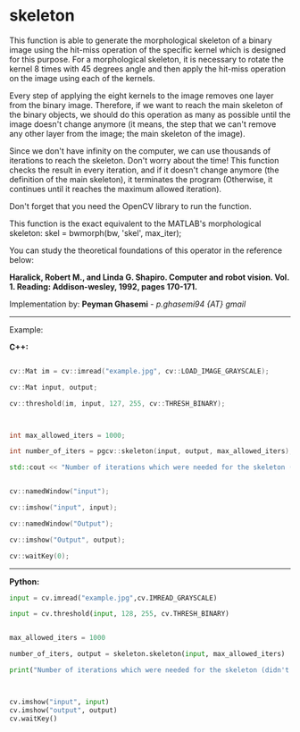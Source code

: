 # skeleton


This function is able to generate the morphological skeleton of a binary image using the hit-miss operation of the specific kernel which is designed for this purpose. For a morphological skeleton, it is necessary to rotate the kernel 8 times with 45 degrees angle and then apply the hit-miss operation on the image using each of the kernels.

Every step of applying the eight kernels to the image removes one layer from the binary image. Therefore, if we want to reach the main skeleton of the binary objects, we should do this operation as many as possible until the image doesn't change anymore (it means, the step that we can't remove any other layer from the image; the main skeleton of the image).

Since we don't have infinity on the computer, we can use thousands of iterations to reach the skeleton. Don't worry about the time! This function checks the result in every iteration, and if it doesn't change anymore (the definition of the main skeleton), it terminates the program (Otherwise, it continues until it reaches the maximum allowed iteration).

Don't forget that you need the OpenCV library to run the function.

This function is the exact equivalent to the MATLAB's morphological skeleton: skel = bwmorph(bw, 'skel', max_iter);

You can study the theoretical foundations of this operator in the reference below:

**Haralick, Robert M., and Linda G. Shapiro. Computer and robot vision. Vol. 1. Reading: Addison-wesley, 1992, pages 170-171.**


Implementation by: **Peyman Ghasemi** - _p.ghasemi94 {AT} gmail_


------------------------

Example:

**C++:**

```c++

cv::Mat im = cv::imread("example.jpg", cv::LOAD_IMAGE_GRAYSCALE);

cv::Mat input, output;

cv::threshold(im, input, 127, 255, cv::THRESH_BINARY);



int max_allowed_iters = 1000;

int number_of_iters = pgcv::skeleton(input, output, max_allowed_iters);

std::cout << "Number of iterations which were needed for the skeleton (didn't change anymore after that) = "<<number_of_iters<<std::endl;


cv::namedWindow("input");

cv::imshow("input", input);

cv::namedWindow("Output");

cv::imshow("Output", output);

cv::waitKey(0);

```

-------------------------

**Python:**

```python
input = cv.imread("example.jpg",cv.IMREAD_GRAYSCALE)

input = cv.threshold(input, 128, 255, cv.THRESH_BINARY)


max_allowed_iters = 1000

number_of_iters, output = skeleton.skeleton(input, max_allowed_iters)

print("Number of iterations which were needed for the skeleton (didn't change anymore after that) = " + str(number_of_iters))



cv.imshow("input", input)
cv.imshow("output", output)
cv.waitKey()

```
